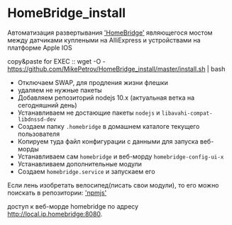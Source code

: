 # HomeBridge_install

Автоматизация развертывания <a href="https://github.com/nfarina/homebridge">'HomeBridge'</a> являющегося мостом между датчиками куплеными на AlliExpress и устройствами на платформе Apple IOS

copy&paste for EXEC ::  wget -O - https://github.com/MikePetrov/HomeBridge_install/master/install.sh | bash

* Отключаем SWAP, для продления жизни флешки
* удаляем не нужные пакеты
* Добавляем репозиторий nodejs 10.x (актуальная ветка на сегодняшний день)
* Устанавливаем не достающие пакеты `nodejs` и `libavahi-compat-libdnssd-dev`
* Создаем папку `.homebridge` в домашнем каталоге текущего пользователя
* Копируем туда файл конфигурации с данными для запуска веб-морды
* Устанавливаем сам `homebridge` и веб-морду `homebridge-config-ui-x`
* Устанавливаем дополнительные модули
* Создаем `homebridge.service` и запускаем его

Если лень изобретать велосипед(писать свои модули), 
то его можно поискать в репозитории: <a href="https://www.npmjs.com/search?q=homebridge">'npmjs'</a>

доступ к веб-морде homebridge по адресу http://local.ip.homebridge:8080.
